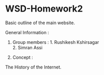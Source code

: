 # WSD-Homework2
Basic outline of the main website.

General Information : 

1. Group members : 1. Rushikesh Kshirsagar  
                   2. Simran Assi

2. Concept : 

The History of the Internet.
